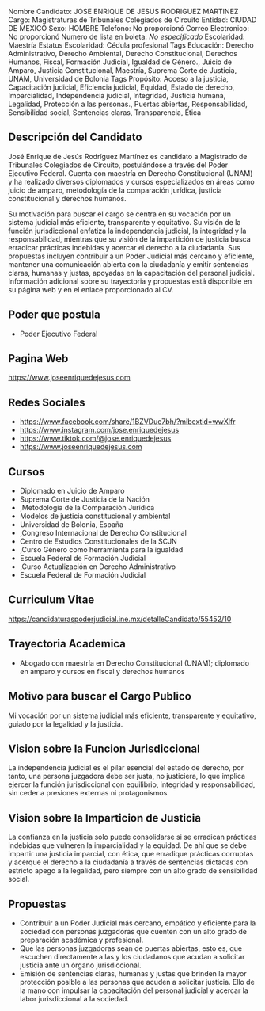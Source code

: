 Nombre Candidato: JOSE ENRIQUE DE JESUS RODRIGUEZ MARTINEZ
Cargo: Magistraturas de Tribunales Colegiados de Circuito
Entidad: CIUDAD DE MEXICO
Sexo: HOMBRE
Telefono: No proporcionó
Correo Electronico: No proporcionó
Numero de lista en boleta: *No especificado*
Escolaridad: Maestría
Estatus Escolaridad: Cédula profesional
Tags Educación: Derecho Administrativo, Derecho Ambiental, Derecho Constitucional, Derechos Humanos, Fiscal, Formación Judicial, Igualdad de Género., Juicio de Amparo, Justicia Constitucional, Maestría, Suprema Corte de Justicia, UNAM, Universidad de Bolonia
Tags Propósito: Acceso a la justicia, Capacitación judicial, Eficiencia judicial, Equidad, Estado de derecho, Imparcialidad, Independencia judicial, Integridad, Justicia humana, Legalidad, Protección a las personas., Puertas abiertas, Responsabilidad, Sensibilidad social, Sentencias claras, Transparencia, Ética


## Descripción del Candidato 

José Enrique de Jesús Rodríguez Martínez es candidato a Magistrado de Tribunales Colegiados de Circuito, postulándose a través del Poder Ejecutivo Federal. Cuenta con maestría en Derecho Constitucional (UNAM) y ha realizado diversos diplomados y cursos especializados en áreas como juicio de amparo, metodología de la comparación jurídica, justicia constitucional y derechos humanos.

Su motivación para buscar el cargo se centra en su vocación por un sistema judicial más eficiente, transparente y equitativo. Su visión de la función jurisdiccional enfatiza la independencia judicial, la integridad y la responsabilidad, mientras que su visión de la impartición de justicia busca erradicar prácticas indebidas y acercar el derecho a la ciudadanía. Sus propuestas incluyen contribuir a un Poder Judicial más cercano y eficiente, mantener una comunicación abierta con la ciudadanía y emitir sentencias claras, humanas y justas, apoyadas en la capacitación del personal judicial. Información adicional sobre su trayectoria y propuestas está disponible en su página web y en el enlace proporcionado al CV.


## Poder que postula

- Poder Ejecutivo Federal


## Pagina Web

https://www.joseenriquedejesus.com


## Redes Sociales

- https://www.facebook.com/share/1BZVDue7bh/?mibextid=wwXlfr
- https://www.instagram.com/jose.enriquedejesus
- https://www.tiktok.com/@jose.enriquedejesus
- https://www.joseenriquedejesus.com


## Cursos

- Diplomado en Juicio de Amparo
- Suprema Corte de Justicia de la Nación
- ,Metodología de la Comparación Jurídica
- Modelos de justicia constitucional y ambiental
- Universidad de Bolonia, España
- ,Congreso Internacional de Derecho Constitucional
- Centro de Estudios Constitucionales de la SCJN
- ,Curso Género como herramienta para la igualdad
- Escuela Federal de Formación Judicial
- ,Curso Actualización en Derecho Administrativo
- Escuela Federal de Formación Judicial


## Curriculum Vitae

https://candidaturaspoderjudicial.ine.mx/detalleCandidato/55452/10


## Trayectoria Academica

- Abogado con maestría en Derecho Constitucional (UNAM); diplomado en amparo y cursos en fiscal y derechos humanos


## Motivo para buscar el Cargo Publico

Mi vocación por un sistema judicial más eficiente, transparente y equitativo, guiado por la legalidad y la justicia.


## Vision sobre la Funcion Jurisdiccional

La independencia judicial es el pilar esencial del estado de derecho, por tanto, una persona juzgadora debe ser justa, no justiciera, lo que implica ejercer la función jurisdiccional con equilibrio, integridad y responsabilidad, sin ceder a presiones externas ni protagonismos.


## Vision sobre la Imparticion de Justicia

La confianza en la justicia solo puede consolidarse si se erradican prácticas indebidas que vulneren la imparcialidad y la equidad. De ahí que se debe impartir una justicia imparcial, con ética, que erradique prácticas corruptas y acerque el derecho a la ciudadanía a través de sentencias dictadas con estricto apego a la legalidad, pero siempre con un alto grado de sensibilidad social.


## Propuestas

- Contribuir a un Poder Judicial más cercano, empático y eficiente para la sociedad con personas juzgadoras que cuenten con un alto grado de preparación académica y profesional.
- Que las personas juzgadoras sean de puertas abiertas, esto es, que escuchen directamente a las y los ciudadanos que acudan a solicitar justicia ante un órgano jurisdiccional.
- Emisión de sentencias claras, humanas y justas que brinden la mayor protección posible a las personas que acuden a solicitar justicia. Ello de la mano con impulsar la capacitación del personal judicial y acercar la labor jurisdiccional a la sociedad.

